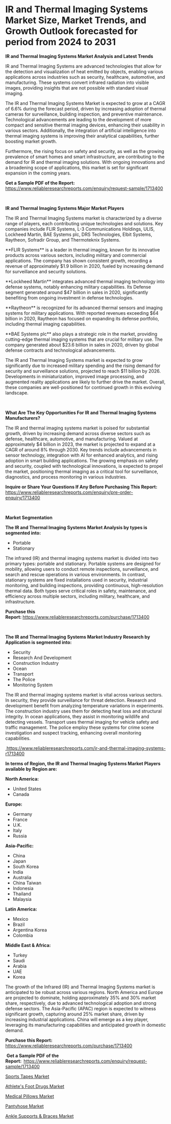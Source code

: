 <p><h1>IR and Thermal Imaging Systems Market Size, Market Trends, and Growth Outlook forecasted for period from 2024 to 2031</h1></p><p><strong>IR and Thermal Imaging Systems Market Analysis and Latest Trends</strong></p>
<p><p>IR and Thermal Imaging Systems are advanced technologies that allow for the detection and visualization of heat emitted by objects, enabling various applications across industries such as security, healthcare, automotive, and manufacturing. These systems convert infrared radiation into visible images, providing insights that are not possible with standard visual imaging. </p><p>The IR and Thermal Imaging Systems Market is expected to grow at a CAGR of 6.6% during the forecast period, driven by increasing adoption of thermal cameras for surveillance, building inspection, and preventive maintenance. Technological advancements are leading to the development of more compact and sensitive thermal imaging devices, enhancing their usability in various sectors. Additionally, the integration of artificial intelligence into thermal imaging systems is improving their analytical capabilities, further boosting market growth. </p><p>Furthermore, the rising focus on safety and security, as well as the growing prevalence of smart homes and smart infrastructure, are contributing to the demand for IR and thermal imaging solutions. With ongoing innovations and a broadening scope of applications, this market is set for significant expansion in the coming years.</p></p>
<p><strong>Get a Sample PDF of the Report:&nbsp;</strong> <a href="https://www.reliableresearchreports.com/enquiry/request-sample/1713400?utm_campaign=1741&utm_medium=2&utm_source=Github&utm_content=ia&utm_term=22102024&utm_id=ir-and-thermal-imaging-systems">https://www.reliableresearchreports.com/enquiry/request-sample/1713400</a></p>
<p>&nbsp;</p>
<p><strong>IR and Thermal Imaging Systems Major Market Players</strong></p>
<p><p>The IR and Thermal Imaging Systems market is characterized by a diverse range of players, each contributing unique technologies and solutions. Key companies include FLIR Systems, L-3 Communications Holdings, ULIS, Lockheed Martin, BAE Systems plc, DRS Technologies, Elbit Systems, Raytheon, Sofradir Group, and Thermoteknix Systems.</p><p>**FLIR Systems** is a leader in thermal imaging, known for its innovative products across various sectors, including military and commercial applications. The company has shown consistent growth, recording a revenue of approximately $1.9 billion in 2020, fueled by increasing demand for surveillance and security solutions.</p><p>**Lockheed Martin** integrates advanced thermal imaging technology into defense systems, notably enhancing military capabilities. Its Defense segment generated around $47 billion in sales in 2020, significantly benefiting from ongoing investment in defense technologies.</p><p>**Raytheon** is recognized for its advanced thermal sensors and imaging systems for military applications. With reported revenues exceeding $64 billion in 2020, Raytheon has focused on expanding its defense portfolio, including thermal imaging capabilities.</p><p>**BAE Systems plc** also plays a strategic role in the market, providing cutting-edge thermal imaging systems that are crucial for military use. The company generated about $23.6 billion in sales in 2020, driven by global defense contracts and technological advancements.</p><p>The IR and Thermal Imaging Systems market is expected to grow significantly due to increased military spending and the rising demand for security and surveillance solutions, projected to reach $11 billion by 2026. Developments in miniaturization, improved image processing, and augmented reality applications are likely to further drive the market. Overall, these companies are well-positioned for continued growth in this evolving landscape.</p></p>
<p>&nbsp;</p>
<p><strong>What Are The Key Opportunities For IR and Thermal Imaging Systems Manufacturers?</strong></p>
<p><p>The IR and thermal imaging systems market is poised for substantial growth, driven by increasing demand across diverse sectors such as defense, healthcare, automotive, and manufacturing. Valued at approximately $4 billion in 2023, the market is projected to expand at a CAGR of around 8% through 2030. Key trends include advancements in sensor technology, integration with AI for enhanced analytics, and rising adoption in smart building applications. The growing emphasis on safety and security, coupled with technological innovations, is expected to propel the market, positioning thermal imaging as a critical tool for surveillance, diagnostics, and process monitoring in various industries.</p></p>
<p><strong>Inquire or Share Your Questions If Any Before Purchasing This Report:</strong> <a href="https://www.reliableresearchreports.com/enquiry/pre-order-enquiry/1713400?utm_campaign=1741&utm_medium=2&utm_source=Github&utm_content=ia&utm_term=22102024&utm_id=ir-and-thermal-imaging-systems">https://www.reliableresearchreports.com/enquiry/pre-order-enquiry/1713400</a></p>
<p>&nbsp;</p>
<p><strong>Market Segmentation</strong></p>
<p><strong>The IR and Thermal Imaging Systems Market Analysis by types is segmented into:</strong></p>
<p><ul><li>Portable</li><li>Stationary</li></ul></p>
<p><p>The infrared (IR) and thermal imaging systems market is divided into two primary types: portable and stationary. Portable systems are designed for mobility, allowing users to conduct remote inspections, surveillance, and search and rescue operations in various environments. In contrast, stationary systems are fixed installations used in security, industrial monitoring, and building inspections, providing continuous, high-resolution thermal data. Both types serve critical roles in safety, maintenance, and efficiency across multiple sectors, including military, healthcare, and infrastructure.</p></p>
<p><strong>Purchase this Report:&nbsp;</strong><a href="https://www.reliableresearchreports.com/purchase/1713400?utm_campaign=1741&utm_medium=2&utm_source=Github&utm_content=ia&utm_term=22102024&utm_id=ir-and-thermal-imaging-systems">https://www.reliableresearchreports.com/purchase/1713400</a></p>
<p>&nbsp;</p>
<p><strong>The IR and Thermal Imaging Systems Market Industry Research by Application is segmented into:</strong></p>
<p><ul><li>Security</li><li>Research And Development</li><li>Construction Industry</li><li>Ocean</li><li>Transport</li><li>The Police</li><li>Monitoring System</li></ul></p>
<p><p>The IR and thermal imaging systems market is vital across various sectors. In security, they provide surveillance for threat detection. Research and development benefit from analyzing temperature variations in experiments. The construction industry uses them for detecting heat loss and structural integrity. In ocean applications, they assist in monitoring wildlife and detecting vessels. Transport uses thermal imaging for vehicle safety and traffic management. The police employ these systems for crime scene investigation and suspect tracking, enhancing overall monitoring capabilities.</p></p>
<p><a href="https://www.reliableresearchreports.com/ir-and-thermal-imaging-systems-r1713400?utm_campaign=1741&utm_medium=2&utm_source=Github&utm_content=ia&utm_term=22102024&utm_id=ir-and-thermal-imaging-systems">&nbsp;https://www.reliableresearchreports.com/ir-and-thermal-imaging-systems-r1713400</a></p>
<p><strong>In terms of Region, the IR and Thermal Imaging Systems Market Players available by Region are:</strong></p>
<p>
    <p> <strong> North America: </strong>
        <ul>
            <li>United States</li>
            <li>Canada</li>
        </ul>
        </p> 
    <p> <strong> Europe: </strong>
        <ul>
            <li>Germany</li>
            <li>France</li>
            <li>U.K.</li>
            <li>Italy</li>
            <li>Russia</li>
        </ul>
        </p> 
    <p> <strong> Asia-Pacific: </strong>
        <ul>
            <li>China</li>
            <li>Japan</li>
            <li>South Korea</li>
            <li>India</li>
            <li>Australia</li>
            <li>China Taiwan</li>
            <li>Indonesia</li>
            <li>Thailand</li>
            <li>Malaysia</li>
        </ul>
        </p> 
    <p> <strong> Latin America: </strong>
        <ul>
            <li>Mexico</li>
            <li>Brazil</li>
            <li>Argentina Korea</li>
            <li>Colombia</li>
        </ul>
        </p> 
    <p> <strong> Middle East & Africa: </strong>
        <ul>
            <li>Turkey</li>
            <li>Saudi</li>
            <li>Arabia</li>
            <li>UAE</li>
            <li>Korea</li>
        </ul>
    </p>
    </p>
<p><p>The growth of the Infrared (IR) and Thermal Imaging Systems market is anticipated to be robust across various regions. North America and Europe are projected to dominate, holding approximately 35% and 30% market share, respectively, due to advanced technological adoption and strong defense sectors. The Asia-Pacific (APAC) region is expected to witness significant growth, capturing around 25% market share, driven by increasing industrial applications. China will emerge as a key player, leveraging its manufacturing capabilities and anticipated growth in domestic demand.</p></p>
<p><strong>Purchase this Report: </strong><a href="https://www.reliableresearchreports.com/purchase/1713400?utm_campaign=1741&utm_medium=2&utm_source=Github&utm_content=ia&utm_term=22102024&utm_id=ir-and-thermal-imaging-systems">https://www.reliableresearchreports.com/purchase/1713400</a></p>
<p>&nbsp;<strong>Get a Sample PDF of the Report:&nbsp;&nbsp;</strong><a href="https://www.reliableresearchreports.com/enquiry/request-sample/1713400?utm_campaign=1741&utm_medium=2&utm_source=Github&utm_content=ia&utm_term=22102024&utm_id=ir-and-thermal-imaging-systems">https://www.reliableresearchreports.com/enquiry/request-sample/1713400</a></p>
<p><strong></strong></p>
<p><p><a href="https://www.linkedin.com/pulse/sports-tapes-market-share-analysis-growth-trends-forecasts-jcygc?utm_campaign=1741&utm_medium=2&utm_source=Github&utm_content=ia&utm_term=22102024&utm_id=ir-and-thermal-imaging-systems">Sports Tapes Market</a></p><p><a href="https://www.linkedin.com/pulse/decoding-athletes-foot-drugs-industry-dynamics-strategic-dhngc?utm_campaign=1741&utm_medium=2&utm_source=Github&utm_content=ia&utm_term=22102024&utm_id=ir-and-thermal-imaging-systems">Athlete's Foot Drugs Market</a></p><p><a href="https://www.linkedin.com/pulse/medical-pillows-market-global-regional-analysis-focus-nfa3c?utm_campaign=1741&utm_medium=2&utm_source=Github&utm_content=ia&utm_term=22102024&utm_id=ir-and-thermal-imaging-systems">Medical Pillows Market</a></p><p><a href="https://www.linkedin.com/pulse/pantyhose-market-emerging-trends-future-prospects-period-swijc?utm_campaign=1741&utm_medium=2&utm_source=Github&utm_content=ia&utm_term=22102024&utm_id=ir-and-thermal-imaging-systems">Pantyhose Market</a></p><p><a href="https://www.linkedin.com/pulse/navigating-ankle-supports-braces-market-expert-analysis-forecast-yyanc?utm_campaign=1741&utm_medium=2&utm_source=Github&utm_content=ia&utm_term=22102024&utm_id=ir-and-thermal-imaging-systems">Ankle Supports & Braces Market</a></p></p>